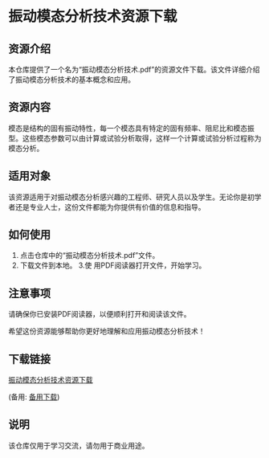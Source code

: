 # 振动模态分析技术资源下载

## 资源介绍

本仓库提供了一个名为“振动模态分析技术.pdf”的资源文件下载。该文件详细介绍了振动模态分析技术的基本概念和应用。

## 资源内容

模态是结构的固有振动特性，每一个模态具有特定的固有频率、阻尼比和模态振型。这些模态参数可以由计算或试验分析取得，这样一个计算或试验分析过程称为模态分析。

## 适用对象

该资源适用于对振动模态分析感兴趣的工程师、研究人员以及学生。无论你是初学者还是专业人士，这份文件都能为你提供有价值的信息和指导。

## 如何使用

1. 点击仓库中的“振动模态分析技术.pdf”文件。
2. 下载文件到本地。
3.使 用PDF阅读器打开文件，开始学习。

## 注意事项

请确保你已安装PDF阅读器，以便顺利打开和阅读该文件。

希望这份资源能够帮助你更好地理解和应用振动模态分析技术！

## 下载链接
[振动模态分析技术资源下载](https://pan.quark.cn/s/503373f00c7c) 

(备用: [备用下载](https://pan.baidu.com/s/1S4L0CsKOqLVFXMQSUBoOcQ?pwd=1234))

## 说明

该仓库仅用于学习交流，请勿用于商业用途。
